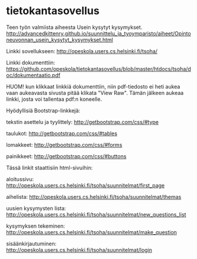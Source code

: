 # tietokantasovellus

Teen työn valmiista aiheesta Usein kysytyt kysymykset. 
http://advancedkittenry.github.io/suunnittelu_ja_tyoymparisto/aiheet/Opintoneuvonnan_usein_kysytyt_kysymykset.html

Linkki sovellukseen: http://opeskola.users.cs.helsinki.fi/tsoha/

Linkki dokumenttiin: https://github.com/opeskola/tietokantasovellus/blob/master/htdocs/tsoha/doc/dokumentaatio.pdf

HUOM! kun klikkaat linkkiä dokumenttiin, niin pdf-tiedosto ei
heti aukea vaan aukeavasta sivusta pitää klikata "View Raw". Tämän jälkeen
aukeaa linkki, josta voi tallentaa pdf:n koneelle.



Hyödyllisiä Bootstrap-linkkejä:

tekstin asettelu ja tyylittely: http://getbootstrap.com/css/#type

taulukot: http://getbootstrap.com/css/#tables

lomakkeet: http://getbootstrap.com/css/#forms

painikkeet: http://getbootstrap.com/css/#buttons



Tässä linkit staattisiin html-sivuihin:

aloitussivu: http://opeskola.users.cs.helsinki.fi/tsoha/suunnitelmat/first_page

aihelista: http://opeskola.users.cs.helsinki.fi/tsoha/suunnitelmat/themas

uusien kysymysten lista: http://opeskola.users.cs.helsinki.fi/tsoha/suunnitelmat/new_questions_list

kysymyksen tekeminen: http://opeskola.users.cs.helsinki.fi/tsoha/suunnitelmat/make_question

sisäänkirjautuminen: http://opeskola.users.cs.helsinki.fi/tsoha/suunnitelmat/login


